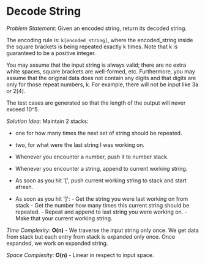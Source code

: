# Decode String

_Problem Statement_:
Given an encoded string, return its decoded string.

The encoding rule is: `k[encoded_string]`, where the encoded_string inside the square brackets is being repeated exactly k times. Note that k is guaranteed to be a positive integer.

You may assume that the input string is always valid; there are no extra white spaces, square brackets are well-formed, etc. Furthermore, you may assume that the original data does not contain any digits and that digits are only for those repeat numbers, k. For example, there will not be input like 3a or 2[4].

The test cases are generated so that the length of the output will never exceed 10^5.

_Solution Idea_:
Maintain 2 stacks:
- one for how many times the next set of string should be repeated.
- two, for what were the last string I was working on.

- Whenever you encounter a number, push it to number stack.
- Whenever you encounter a string, append to current working string.
- As soon as you hit '[', push current working string to stack and start afresh.
- As soon as you hit ']':
        - Get the string you were last working on from stack
        - Get the number how many times this current string should be repeated.
        - Repeat and append to last string you were working on.
        - Make that your current working string.

_Time Complexity_: **O(n)** - We traverse the input string only once. We get data from stack but each entry from stack is expanded only once. Once expanded, we work on expanded string.

_Space Complexity_: **O(n)** - Linear in respect to input space.

